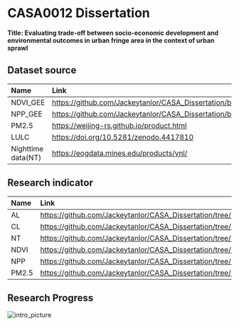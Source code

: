 # CASA0012 Dissertation

**Title: Evaluating trade-off between socio-economic development and environmental outcomes in urban fringe area in the context of urban sprawl**


## Dataset source

|Name|Link|
|:--|:--|
|NDVI_GEE|https://github.com/Jackeytanlor/CASA_Dissertation/blob/main/code/GEE_NDVI.md|
|NPP_GEE|https://github.com/Jackeytanlor/CASA_Dissertation/blob/main/code/GEE_NPP.md|
|PM2.5|	https://weijing-rs.github.io/product.html|
|LULC|	https://doi.org/10.5281/zenodo.4417810|
|Nighttime data(NT)|https://eogdata.mines.edu/products/vnl/|

## Research indicator

|Name|Link|
|:--|:--|
|AL|https://github.com/Jackeytanlor/CASA_Dissertation/tree/main/dataset/AL|
|CL|https://github.com/Jackeytanlor/CASA_Dissertation/tree/main/dataset/CL|
|NT|https://github.com/Jackeytanlor/CASA_Dissertation/tree/main/dataset/NT|
|NDVI|https://github.com/Jackeytanlor/CASA_Dissertation/tree/main/dataset/NDVI|
|NPP|https://github.com/Jackeytanlor/CASA_Dissertation/tree/main/dataset/NPP|
|PM2.5|https://github.com/Jackeytanlor/CASA_Dissertation/tree/main/dataset/PM25|

## Research Progress

![intro_picture](https://github.com/Jackeytanlor/CASA_Dissertation/blob/main/Latex/Figure/framework0821.jpg?raw=true)
